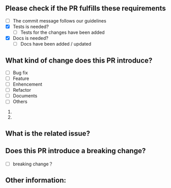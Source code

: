 <!--- Provide a general summary of your changes in the Title above -->

## Please check if the PR fulfills these requirements

- [ ] The commit message follows our guidelines         
- [x] Tests is needed? <!--- Uncheck if not -->
    - [ ] Tests for the changes have been added
- [x] Docs is needed? <!--- Uncheck if not -->
    - [ ] Docs have been added / updated               

## What kind of change does this PR introduce? 

- [ ] Bug fix
- [ ] Feature
- [ ] Enhencement
- [ ] Refactor
- [ ] Documents
- [ ] Others

<!--- Summarize the changes below  -->

1.
1.

## What is the related issue? 
<!--- Use `#issue_id` to relate an open issue -->



## Does this PR introduce a breaking change?

- [ ] breaking change？

<!--- If true, describe the breaking change below  -->

## Other information:
